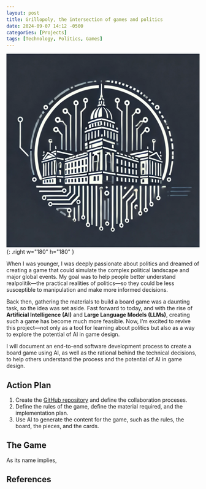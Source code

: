 ```yaml
---
layout: post
title: Grillopoly, the intersection of games and politics
date: 2024-09-07 14:12 -0500
categories: [Projects]
tags: [Technology, Politics, Games] 
---
```


![Grillopoly Logo](/assets/img/grillopoly-logo.png){: .right w="180" h="180" }

When I was younger, I was deeply passionate about politics and dreamed of creating a game that could simulate the complex political landscape and major global events. My goal was to help people better understand realpolitik—the practical realities of politics—so they could be less susceptible to manipulation and make more informed decisions.

Back then, gathering the materials to build a board game was a daunting task, so the idea was set aside. Fast forward to today, and with the rise of **Artificial Intelligence (AI)** and **Large Language Models (LLMs)**, creating such a game has become much more feasible. Now, I’m excited to revive this project—not only as a tool for learning about politics but also as a way to explore the potential of AI in game design.

I will document an end-to-end software development process to create a board game using AI, as well as the rational
behind the technical decisions, to help others understand the process and the potential of AI in game design.

## Action Plan

1. Create the [GitHub repository](https://github.com/smgil/grillopoly) and define the collaboration proceses.
2. Define the rules of the game, define the material required, and the implementation plan. 
3. Use AI to generate the content for the game, such as the rules, the board, the pieces, and the cards.


## The Game

As its name implies, 

## References

